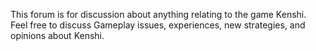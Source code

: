 This forum is for discussion about anything relating to the game Kenshi.
Feel free to discuss Gameplay issues, experiences, new strategies, and
opinions about Kenshi.